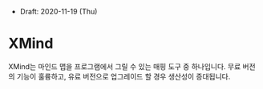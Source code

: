 * Draft: 2020-11-19 (Thu)

# XMind

XMind는 마인드 맵을 프로그램에서 그릴 수 있는 매핑 도구 중 하나입니다. 무료 버전의 기능이 훌륭하고, 유료 버전으로 업그레이드 할 경우 생산성이 증대됩니다.

